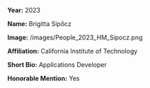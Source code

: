 **Year:** 2023

**Name:** Brigitta Sip&#337;cz

**Image:** /images/People_2023_HM_Sipocz.png

**Affiliation:** California Institute of Technology

**Short Bio:** Applications Developer

**Honorable Mention:** Yes
